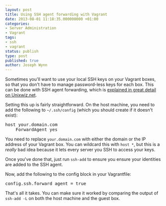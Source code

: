 ```yaml
---
layout: post
title: Using SSH agent forwarding with Vagrant
date: 2013-08-01 11:18:35.000000000 +01:00
categories:
- Server Administration
- Vagrant
tags:
- ssh
- vagrant
status: publish
type: post
published: true
author: Joseph Wynn
---
```

<p>Sometimes you'll want to use your local SSH keys on your Vagrant boxes, so that you don't have to manage password-less keys for each box. This can be done with SSH agent forwarding, which is <a href="http://www.unixwiz.net/techtips/ssh-agent-forwarding.html">explained in great detail on Unixwiz.net</a>.</p>
<p>Setting this up is fairly straightforward. On the host machine, you need to add the following to <code>~/.ssh/config</code> (which you should create if it doesn't exist):</p>
<pre class="no-highlight">host your.domain.com
    ForwardAgent yes</pre>
<p>You need to replace <code>your.domain.com</code> with either the domain or the IP address of your Vagrant box. You can wildcard this with <code>host *</code>, but this is a <em>really</em> bad idea because it lets every server you SSH to access your keys.</p>
<p>Once you've done that, just run <code>ssh-add</code> to ensure you ensure your identities are added to the SSH agent.</p>
<p>Now, add the following to the config block in your Vagrantfile:</p>
<pre class="highlight-ruby">config.ssh.forward_agent = true</pre>
<p>That's all it takes. You can make sure it worked by comparing the output of <code>ssh-add -L</code> on both the host machine and the guest box.</p>
